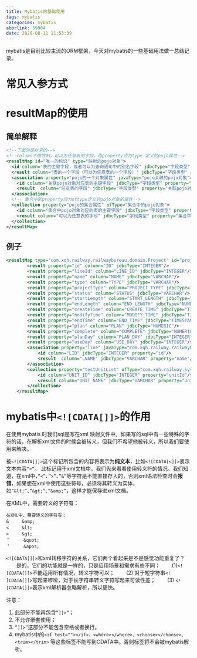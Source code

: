```yaml
---
title: Mybatis的基础使用
tags: mybatis
categories: mybatis
abbrlink: 59904
date: 2020-08-11 11:53:39
---
```


mybatis是目前比较主流的ORM框架，今天对mybatis的一些基础用法做一总结记录。

# 常见入参方式

# resultMap的使用

## 简单解释

```xml
<!--下面的是抄来的-->
<!--column不做限制，可以为任意表的字段，而property须为type 定义的pojo属性-->
<resultMap id="唯一的标识" type="映射的pojo对象">
  <id column="表的主键字段，或者可以为查询语句中的别名字段" jdbcType="字段类型" property="映射pojo对象的主键属性" />
  <result column="表的一个字段（可以为任意表的一个字段）" jdbcType="字段类型" property="映射到pojo对象的一个属性（须为type定义的pojo对象中的一个属性）"/>
  <association property="pojo的一个对象属性" javaType="pojo关联的pojo对象">
    <id column="关联pojo对象对应表的主键字段" jdbcType="字段类型" property="关联pojo对象的主席属性"/>
    <result  column="任意表的字段" jdbcType="字段类型" property="关联pojo对象的属性"/>
  </association>
  <!-- 集合中的property须为oftype定义的pojo对象的属性-->
  <collection property="pojo的集合属性" ofType="集合中的pojo对象">
    <id column="集合中pojo对象对应的表的主键字段" jdbcType="字段类型" property="集合中pojo对象的主键属性" />
    <result column="可以为任意表的字段" jdbcType="字段类型" property="集合中的pojo对象的属性" />  
  </collection>
</resultMap>
```

## 例子

```xml
<resultMap type="com.xqh.railway.railwaybureau.domain.Project" id="projectMap">
        <result property="id" column="ID" jdbcType="INTEGER"/>
        <result property="lineId" column="LINE_ID" jdbcType="INTEGER"/>
        <result property="name" column="NAME" jdbcType="VARCHAR"/>
        <result property="type" column="TYPE" jdbcType="VARCHAR"/>
        <result property="projectType" column="PROJECT_TYPE" jdbcType="VARCHAR"/>
        <result property="status" column="STATUS" jdbcType="VARCHAR"/>
        <result property="startLength" column="START_LENGTH" jdbcType="NUMERIC"/>
        <result property="endLength" column="END_LENGTH" jdbcType="NUMERIC"/>
        <result property="createTime" column="CREATE_TIME" jdbcType="TIMESTAMP"/>
        <result property="modifyTime" column="MODIFY_TIME" jdbcType="TIMESTAMP"/>
        <result property="endTime" column="END_TIME" jdbcType="TIMESTAMP"/>
        <result property="plan" column="PLAN" jdbcType="NUMERIC"/>
        <result property="complete" column="COMPLETE" jdbcType="NUMERIC"/>
        <result property="planDay" column="PLAN_DAY" jdbcType="INTEGER"/>
        <result property="useDay" column="USE_DAY" jdbcType="INTEGER"/>
        <association property="line" javaType="com.xqh.railway.railwaybureau.domain.Line">
            <id column="LID" jdbcType="INTEGER" property="id"/>
            <result  column="LNAME" jdbcType="VARCHAR" property="name"/>
        </association>
        <collection property="testUnitList" ofType="com.xqh.railway.system.domain.Unit">
            <id column="UNIT_ID" jdbcType="INTEGER" property="unitId"/>
            <result column="UNIT_NAME" jdbcType="VARCHAR" property="unitName"/>
        </collection>
    </resultMap>
```

# mybatis中`<![CDATA[]]>`的作用

在使用mybatis 时我们sql是写在xml 映射文件中，如果写的sql中有一些特殊的字符的话，在解析xml文件的时候会被转义，但我们不希望他被转义，所以我们要使用<![CDATA[ ]]>来解决。

被`<![CDATA[]]>`这个标记所包含的内容将表示为**纯文本**，比如`<![CDATA[<]]>`表示文本内容`“<”`。
此标记用于xml文档中，我们先来看看使用转义符的情况。我们知道，在xml中，`”<”`、`”>”`、`”&”`等字符是不能直接存入的，否则xml语法检查时会**报错**，如果想在xml中使用这些符号，必须将其转义为实体，如`”&lt;”`、`”&gt;”`、`”&amp;”`，这样才能保存进xml文档。

在XML中，需要转义的字符有：

```
在XML中，需要转义的字符有：
&　　　&amp;
<　　　&lt;
>　　　&gt;
＂　　　&quot;
＇　　　&apos;
```

`<![CDATA[]]>`和xml转移字符的关系，它们两个看起来是不是感觉功能重复了？
　　是的，它们的功能就是一样的，只是应用场景和需求有些不同：
　　(1)`<![CDATA[]]>`不能适用所有情况，转义字符可以；
　　(2) 对于短字符串`<![CDATA[]]>`写起来啰嗦，对于长字符串转义字符写起来可读性差；
　　(3) `<![CDATA[]]>`表示xml解析器忽略解析，所以更快。

注意：

1. 此部分不能再包含`”]]>”`；
2. 不允许嵌套使用；
3. `”]]>”`这部分不能包含空格或者换行。
4. mybatis中的`<if test=""></if>、<where></where>、<choose></choose>、<trim></trim>` 等这些标签不能写到CDATA中。否则标签将不会被mybatis解析。